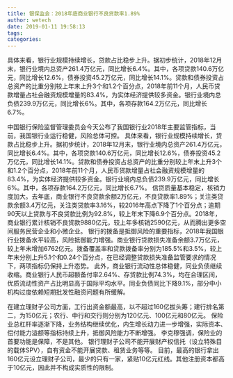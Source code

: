 ```yaml
---
title: 银保监会：2018年底商业银行不良贷款率1.89%
author: wetech
date: 2019-01-11 19:58:13
tags: 
categories: 
---
```

具体来看，银行业规模持续增长，贷款占比稳步上升。据初步统计，2018年12月末，银行业境内总资产261.4万亿元，同比增长6.4%。其中，各项贷款140.6万亿元，同比增长12.6%，债券投资45.2万亿元，同比增长14.1%。贷款和债券投资占总资产的比重分别较上年末上升3个和1.2个百分点，2018年前11个月，人民币贷款增量占社会融资规模增量的83.4%，为实体经济提供较多资金。银行业境内总负债239.9万亿元，同比增长6%。其中，各项存款164.2万亿元，同比增长6.7%。
<!-- more -->
中国银行保险监督管理委员会今天公布了我国银行业2018年主要监管指标，当前，我国银行业运行稳健，风险总体可控。
具体来看，银行业规模持续增长，贷款占比稳步上升。据初步统计，2018年12月末，银行业境内总资产261.4万亿元，同比增长6.4%。其中，各项贷款140.6万亿元，同比增长12.6%，债券投资45.2万亿元，同比增长14.1%。贷款和债券投资占总资产的比重分别较上年末上升3个和1.2个百分点，2018年前11个月，人民币贷款增量占社会融资规模增量的83.4%，为实体经济提供较多资金。银行业境内总负债239.9万亿元，同比增长6%。其中，各项存款164.2万亿元，同比增长6.7%。
信贷质量基本稳定，核销力度加大。去年底，商业银行不良贷款余额2万亿元，不良贷款率1.89%；关注类贷款余额3.4万亿元，关注类贷款率3.16%，较2016年高点下降了1个百分点；逾期90天以上贷款与不良贷款比例为92.8%，较上年末下降6.9个百分点。2018年，商业银行累计核销不良贷款9880亿元，较上年多核销2590亿元，从而腾出更多空间服务民营企业和小微企业。
银行的拨备是抵御风险的重要指标，2018年我国银行业拨备水平较高，风险抵御能力增强。商业银行贷款损失准备余额3.7万亿元，较上年末增加6762亿元。拨备覆盖率和贷款拨备率分别为185.5%和3.5%，较上年末分别上升5.1个和0.24个百分点，在已经调整贷款损失准备监管要求的情况下，两项指标仍保持上升态势。
此外，商业银行流动性总体稳健，同业负债继续收缩。商业银行人民币超额备付率2.64%、存贷款比例74.3%，均在合理区间，优质流动性资产占比明显高于国际平均水平。同业负债同比下降9.1%，部分中小机构过度依赖短期批发性融资问题有所缓解。
 
 
在建立理财子公司方面，工行出资金额最高，以不超过160亿拔头筹；建行排名第二，为150亿元；农行、中行和交行则分别为120亿元、100亿元和80亿元。
保险业总杠杆率逐渐下降，业务结构继续优化，内生增长动力进一步增强，实际资本、偿付能力溢额等指标持续上升，抵御风险能力不断增强。
李克穆强调，保险业的首要功能是保障，不是其他。
银行理财子公司不能开展财产权信托（设立特殊目的载体SPV），自有资金不能开展贷款、租赁业务等等。
目前，最高的银行拿出160亿元设立理财子公司，最少的只有一家，紧贴10亿元红线。其他注册资本都高于10亿元，因此并不构成实质性的限制。
